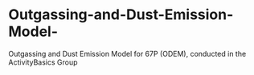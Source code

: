 # Outgassing-and-Dust-Emission-Model-
Outgassing and Dust Emission Model for 67P (ODEM), conducted in the ActivityBasics Group
